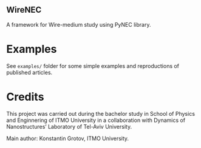 ## WireNEC
A framework for Wire-medium study using PyNEC library.

# Examples
See `examples/` folder for
some simple examples and reproductions of published articles.

# Credits

This project was carried out during the bachelor study in School of Physics and Enginnering of ITMO University 
in a collaboration with Dynamics of Nanostructures’ Laboratory of Tel-Aviv University.

Main author: Konstantin Grotov, ITMO University.
